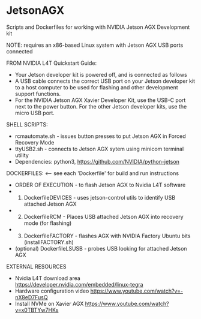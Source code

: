 # JetsonAGX
Scripts and Dockerfiles for working with NVIDIA Jetson AGX Development kit

NOTE: requires an x86-based Linux system with Jetson AGX USB ports connected

FROM NVIDIA L4T Quickstart Guide:
* Your Jetson developer kit is powered off, and is connected as follows
* A USB cable connects the correct USB port on your Jetson developer kit to a host computer to be used for flashing and other development support functions.
* For the NVIDIA Jetson AGX Xavier Developer Kit, use the USB-C port next to the power button. For the other Jetson developer kits, use the micro USB port.

SHELL SCRIPTS:
* rcmautomate.sh - issues button presses to put Jetson AGX in Forced Recovery Mode
* ttyUSB2.sh - connects to Jetson AGX sytem using minicom terminal utility
* Dependencies: python3, https://github.com/NVIDIA/python-jetson

DOCKERFILES:  <-- see each 'Dockerfile' for build and run instructions
* ORDER OF EXECUTION - to flash Jetson AGX to Nvidia L4T software
* 1) DockerfileDEVICES - uses jetson-control utils to identify USB attached Jetson AGX
* 2) DockerfileRCM - Places USB attached Jetson AGX into recovery mode (for flashing)
* 3) DockerfileFACTORY - flashes AGX with NVIDIA Factory Ubuntu bits (installFACTORY.sh)
* (optional) DockerfileLSUSB - probes USB looking for attached Jetson AGX

EXTERNAL RESOURCES
* Nvidia L4T download area  https://developer.nvidia.com/embedded/linux-tegra
* Hardware configuration video  https://www.youtube.com/watch?v=-nX8eD7FusQ
* Install NVMe on Xavier AGX  https://www.youtube.com/watch?v=x0TBTYw7HKs
